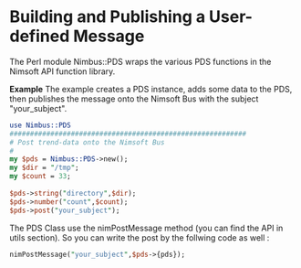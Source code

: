 
# Building and Publishing a User-defined Message

The Perl module Nimbus::PDS wraps the various PDS functions in the Nimsoft API function library.

**Example**
The example creates a PDS instance, adds some data to the PDS, then publishes the message onto the Nimsoft Bus with the subject "your_subject".

```perl
use Nimbus::PDS
##########################################################
# Post trend-data onto the Nimsoft Bus
#
my $pds = Nimbus::PDS->new();
my $dir	= "/tmp";
my $count = 33;
 
$pds->string("directory",$dir);
$pds->number("count",$count);
$pds->post("your_subject");
```

The PDS Class use the nimPostMessage method (you can find the API in utils section). So you can write the post by the follwing code as well : 

```perl
nimPostMessage("your_subject",$pds->{pds});
```
